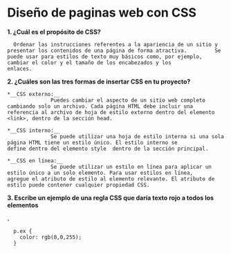 # Diseño de paginas web con CSS
**1. ¿Cuál es el propósito de CSS?**    

      Ordenar las instrucciones referentes a la apariencia de un sitio y presentar los contenidos de una página de forma atractiva.         Se puede usar para estilos de texto muy básicos como, por ejemplo, cambiar el color y el tamaño de los encabezados y los              enlaces.  
      
**2. ¿Cuáles son las tres formas de insertar CSS en tu proyecto?**  

    *__CSS externo:__
                  Puedes cambiar el aspecto de un sitio web completo cambiando solo un archivo. Cada página HTML debe incluir una                       referencia al archivo de hoja de estilo externo dentro del elemento <link>, dentro de la sección head.  
                  
    *__CSS interno:__
                  Se puede utilizar una hoja de estilo interna si una sola página HTML tiene un estilo único. El estilo interno se                      define dentro del elemento style  dentro de la sección principal.  
                  
    *__CSS en línea:__
                  Se puede utilizar un estilo en línea para aplicar un estilo único a un solo elemento. Para usar estilos en línea,                     agregue el atributo de estilo al elemento relevante. El atributo de estilo puede contener cualquier propiedad CSS.  
**3. Escribe un ejemplo de una regla CSS que daría texto rojo a todos los elementos <p>.**  

      p.ex {
        color: rgb(0,0,255);
      }
